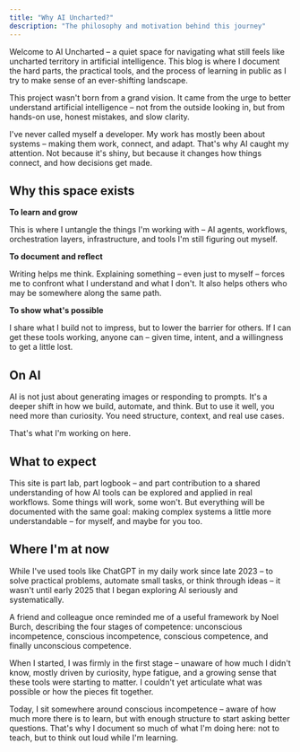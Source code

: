 ```yaml
---
title: "Why AI Uncharted?"
description: "The philosophy and motivation behind this journey"
---
```


Welcome to AI Uncharted – a quiet space for navigating what still feels like uncharted territory in artificial intelligence. This blog is where I document the hard parts, the practical tools, and the process of learning in public as I try to make sense of an ever-shifting landscape.

This project wasn't born from a grand vision. It came from the urge to better understand artificial intelligence – not from the outside looking in, but from hands-on use, honest mistakes, and slow clarity.

I've never called myself a developer. My work has mostly been about systems – making them work, connect, and adapt. That's why AI caught my attention. Not because it's shiny, but because it changes how things connect, and how decisions get made.

## Why this space exists

**To learn and grow**

This is where I untangle the things I'm working with – AI agents, workflows, orchestration layers, infrastructure, and tools I'm still figuring out myself.

**To document and reflect**

Writing helps me think. Explaining something – even just to myself – forces me to confront what I understand and what I don't. It also helps others who may be somewhere along the same path.

**To show what's possible**

I share what I build not to impress, but to lower the barrier for others. If I can get these tools working, anyone can – given time, intent, and a willingness to get a little lost.

## On AI

AI is not just about generating images or responding to prompts. It's a deeper shift in how we build, automate, and think. But to use it well, you need more than curiosity. You need structure, context, and real use cases.

That's what I'm working on here.

## What to expect

This site is part lab, part logbook – and part contribution to a shared understanding of how AI tools can be explored and applied in real workflows. Some things will work, some won't. But everything will be documented with the same goal: making complex systems a little more understandable – for myself, and maybe for you too.

## Where I'm at now

While I've used tools like ChatGPT in my daily work since late 2023 – to solve practical problems, automate small tasks, or think through ideas – it wasn't until early 2025 that I began exploring AI seriously and systematically.

A friend and colleague once reminded me of a useful framework by Noel Burch, describing the four stages of competence: unconscious incompetence, conscious incompetence, conscious competence, and finally unconscious competence.

When I started, I was firmly in the first stage – unaware of how much I didn't know, mostly driven by curiosity, hype fatigue, and a growing sense that these tools were starting to matter. I couldn't yet articulate what was possible or how the pieces fit together.

Today, I sit somewhere around conscious incompetence – aware of how much more there is to learn, but with enough structure to start asking better questions. That's why I document so much of what I'm doing here: not to teach, but to think out loud while I'm learning. 